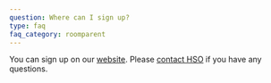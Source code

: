 ```yaml
---
question: Where can I sign up?
type: faq
faq_category: roomparent
---
```

You can sign up on our [website](/forms/roomparent/). Please [contact HSO](/forms/contactus) if you have any questions.